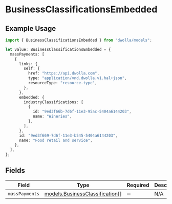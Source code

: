 # BusinessClassificationsEmbedded

## Example Usage

```typescript
import { BusinessClassificationsEmbedded } from "dwolla/models";

let value: BusinessClassificationsEmbedded = {
  massPayments: [
    {
      links: {
        self: {
          href: "https://api.dwolla.com",
          type: "application/vnd.dwolla.v1.hal+json",
          resourceType: "resource-type",
        },
      },
      embedded: {
        industryClassifications: [
          {
            id: "9ed3f66b-7d6f-11e3-95ac-5404a6144203",
            name: "Wineries",
          },
        ],
      },
      id: "9ed3f669-7d6f-11e3-b545-5404a6144203",
      name: "Food retail and service",
    },
  ],
};
```

## Fields

| Field                                                                  | Type                                                                   | Required                                                               | Description                                                            |
| ---------------------------------------------------------------------- | ---------------------------------------------------------------------- | ---------------------------------------------------------------------- | ---------------------------------------------------------------------- |
| `massPayments`                                                         | [models.BusinessClassification](../models/businessclassification.md)[] | :heavy_minus_sign:                                                     | N/A                                                                    |
